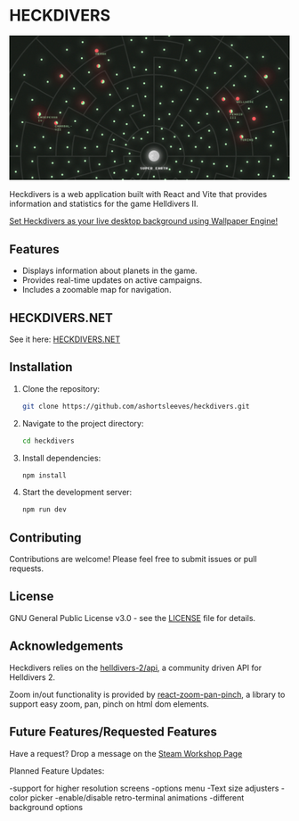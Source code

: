 # HECKDIVERS

![Heckdivers Logo](https://raw.githubusercontent.com/ashortsleeves/heckdivers/maestro/public/screenshot.png)

Heckdivers is a web application built with React and Vite that provides information and statistics for the game Helldivers II.

[Set Heckdivers as your live desktop background using Wallpaper Engine!](https://steamcommunity.com/sharedfiles/filedetails/?id=3235505289)

## Features

- Displays information about planets in the game.
- Provides real-time updates on active campaigns.
- Includes a zoomable map for navigation.

## HECKDIVERS.NET

See it here: [HECKDIVERS.NET](https://heckdivers.net/)

## Installation

1. Clone the repository:

   ```bash
   git clone https://github.com/ashortsleeves/heckdivers.git
   ```

2. Navigate to the project directory:

   ```bash
   cd heckdivers
   ```

3. Install dependencies:

   ```bash
   npm install
   ```

4. Start the development server:

   ```bash
   npm run dev
   ```

## Contributing

Contributions are welcome! Please feel free to submit issues or pull requests.

## License

GNU General Public License v3.0 - see the [LICENSE](https://github.com/ashortsleeves/heckdivers/blob/maestro/LICENSE.txt) file for details.

## Acknowledgements
Heckdivers relies on the [helldivers-2/api](https://github.com/helldivers-2/api), a community driven API for Helldivers 2. 

Zoom in/out functionality is provided by [react-zoom-pan-pinch](https://github.com/BetterTyped/react-zoom-pan-pinch), a library to support easy zoom, pan, pinch on html dom elements.

## Future Features/Requested Features
Have a request? Drop a message on the [Steam Workshop Page](https://steamcommunity.com/sharedfiles/filedetails/?id=3235505289)

Planned Feature Updates:

-support for higher resolution screens
-options menu
-Text size adjusters
-color picker
-enable/disable retro-terminal animations
-different background options

